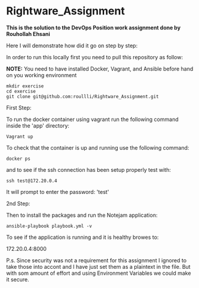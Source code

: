 # Rightware_Assignment

**This is the solution to the DevOps Position work assignment done by Rouhollah Ehsani**

Here I will demonstrate how did it go on step by step:

In order to run this locally first you need to pull this repository as follow:

**NOTE:** You need to have installed Docker, Vagrant, and Ansible before hand on you working environment

```
mkdir exercise
cd exercise
git clone git@github.com:roullli/Rightware_Assignment.git 
```

First Step:

To run the docker container using vagrant run the following command inside the 'app' directory:
```
Vagrant up
```

To check that the container is up and running use the following command:

```
docker ps
```

and to see if the ssh connection has been setup properly test with: 

```
ssh test@172.20.0.4
```

It will prompt to enter the password: 'test'

2nd Step:

Then to install the packages and run the Notejam application:

```
ansible-playbook playbook.yml -v
```

To see if the application is running and it is healthy browes to:

172.20.0.4:8000

P.s. Since security was not a requirement for this assignment I ignored to take those into accont and I have just set them as a plaintext in the file. But with som amount of effort and using Environment Variables we could make it secure.


